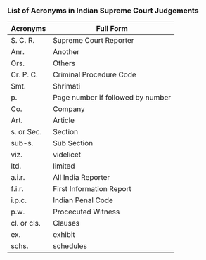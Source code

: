 ### List of Acronyms in Indian Supreme Court Judgements

| Acronyms | Full Form |
|------------------|-------------------|
|S. C. R.   | Supreme Court Reporter |
|Anr.       | Another |
|Ors.       | Others |
|Cr. P. C.  | Criminal Procedure Code |
|Smt.       | Shrimati |
|p.         | Page number if followed by number |
|Co.        | Company |
|Art.       | Article |
|s. or Sec. | Section |
|sub-s.     | Sub Section |
|viz.       | videlicet |
|ltd.       | limited |
|a.i.r.     | All India Reporter |
|f.i.r.     | First Information Report |
|i.p.c.     | Indian Penal Code |
|p.w.       | Procecuted Witness |
|cl. or cls.| Clauses |
|ex.        | exhibit |
|schs.      | schedules |
